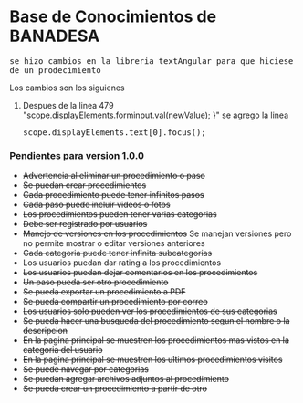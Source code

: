 <h1>Base de Conocimientos de BANADESA</h1>
<pre>se hizo cambios en la libreria textAngular para que hiciese foco en la descripcion cuando se agrega un paso
de un prodecimiento</pre>
Los cambios son los siguienes
<ol>
    <li>Despues de la linea 479 "scope.displayElements.forminput.val(newValue);
                        }" se agrego la linea
        <pre>scope.displayElements.text[0].focus();</pre>
    </li>
</ol>

<h3>Pendientes para version 1.0.0</h3>
<ul>
    <li><del>Advertencia al eliminar un procedimiento o paso</del></li>
    <li><del>Se puedan crear procedimientos</del></li>
    <li><del>Cada procedimiento puede tener infinitos pasos</del></li>
    <li><del>Cada paso puede incluir videos o fotos</del></li>
    <li><del>Los procedimientos pueden tener varias categorias</del></li>
    <li><del>Debe ser registrado por usuarios</del></li>
    <li><del>Manejo de versiones en los procedimientos</del> Se manejan versiones pero no permite
    mostrar o editar versiones anteriores</li>
    <li><del>Cada categoria puede tener infinita subcategorias</del></li>
    <li><del>Los usuarios puedan dar rating a los procedimientos</del></li>
    <li><del>Los usuarios puedan dejar comentarios en los procedimientos</del></li>
    <li><del>Un paso pueda ser otro procedimiento</del></li>
    <li><del>Se pueda exportar un procedimiento a PDF<del></li>
    <li><del>Se pueda compartir un procedimiento por correo</del></li>
    <li><del>Los usuarios solo pueden ver los procedimientos de sus categorias</del></li>
    <li><del>Se pueda hacer una busqueda del procedimiento segun el nombre o la descripcion<del></li>
    <li><del>En la pagina principal se muestren los procedimientos mas vistos en la categoria del usuario</del></li>
    <li><del>En la pagina principal se muestren los ultimos procedimientos visitos</del></li>
    <li><del>Se puede navegar por categorias</del></li>
    <li><del>Se puedan agregar archivos adjuntos al procedimiento</del></li>
    <li><del>Se pueda crear un procedimiento a partir de otro<del></li>
</ul>
